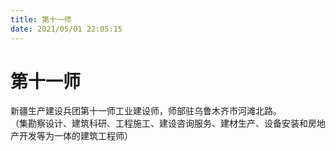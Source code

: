 ```yaml
---
title: 第十一师
date: 2021/05/01 22:05:15
---
```


# 第十一师
新疆生产建设兵团第十一师工业建设师，师部驻乌鲁木齐市河滩北路。  
（集勘察设计、建筑科研、工程施工、建设咨询服务、建材生产、设备安装和房地产开发等为一体的建筑工程师）  